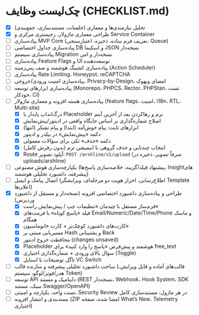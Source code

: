 # چک‌لیست وظایف (CHECKLIST.md)

- [x] تحلیل نیازمندی‌ها و معماری (جلسات، مستندسازی، جمع‌بندی)
- [x] طراحی معماری ماژولار، رجیستری مرکزی و Service Container
- [ ] پیاده‌سازی MVP Core (تعریف فرم ساده، ذخیره، اعتبارسنجی، Queue)
- [ ] پیاده‌سازی جداول اختصاصی DB و اسکیما JSON نسخه‌دار
- [ ] پیاده‌سازی سیستم Migration نسخه‌دار و امن
- [ ] پیاده‌سازی Feature Flags و UI توسعه‌دهنده
- [ ] پیاده‌سازی کشینگ هوشمند و صف پس‌زمینه (Action Scheduler)
- [ ] پیاده‌سازی Rate Limiting، Honeypot، reCAPTCHA
- [ ] پیاده‌سازی امنیت ورودی/خروجی، Privacy-by-Design، امضای وبهوک
- [ ] پیاده‌سازی ابزارهای توسعه (Monorepo، PHPCS، Rector، PHPStan، تست خودکار، CI)
- [ ] پیاده‌سازی هسته افزونه و معماری ماژولار (feature flags، امنیت، i18n، RTL، Multi-site)
	- [x] درگ‌انداپ پایدار با Placeholder نرم و رهاکردن بعد از آخرین آیتم
	- [x] اصلاح شماره‌گذاری بر اساس جایگاه واقعی در ادیتور/پیش‌نمایش
	- [x] ابزارهای ثابت: پیام خوش‌آمد (ابتدا) و پیام تشکر (انتها)
	- [x] دکمه «پیش‌نمایش» در بیلدر و ادیتور
	- [x] دکمه «حذف» تکی برای سؤالات معمولی
	- [x] انتخاب چندتایی و حذف گروهی با انیمیشن نرم (بدون رفرش کامل)
	- [x] Route آپلود تصویر: `POST /arshline/v1/upload` (صرفاً تصویر، ذخیره در uploads/arshline)
- [ ] یکپارچه‌سازی هوش مصنوعی (پیشنهاد فیلد/گزینه، خلاصه‌سازی پاسخ‌ها، Insightهای پیشرفته، داشبورد تحلیلی هوشمند)
- [ ] اتصال پیامک و ایمیل (اطلاع‌رسانی، احراز هویت دو مرحله‌ای، ویرایشگر Template اعلان‌ها)
- [x] طراحی و پیاده‌سازی داشبورد اختصاصی افزونه (نسخه‌دار و مستقل از داشبورد وردپرس)
	- [x] فرم‌ساز مستقل با چیدمان «تنظیمات چپ / پیش‌نمایش راست»
	- [x] فیلد «پاسخ کوتاه» با فرمت‌های Email/Numeric/Date/Time/Phone و ماسک همگام
	- [x] کارت‌های داشبورد کوچک‌تر + کارت «اتوماسیون»
	- [x] مسیریابی مبتنی بر Hash و پشتیبانی Back
	- [x] محافظت خروج ادیتور (changes unsaved)
	- [x] Placeholder هوشمند و پیش‌فرض «پاسخ را وارد کنید» برای free_text
	- [x] سؤال بالای ورودی + شماره‌گذاری اختیاری (Toggle)
	- [x] تاگل توضیحات با استایل VC Switch
- [ ] ساخت داشبورد تحلیلی پیشرفته و سازنده قالب (قالب‌های آماده و قابل ویرایش، هدر/فوتر/لوگو، سیستم Token)
- [ ] توسعه API داینامیک و مستند (REST نسخه‌دار، Webhook، Hook System، SDK سبک، مستند Swagger/OpenAPI)
- [ ] تست واحد، یکپارچه و امنیتی، Security Review در هر ماژول، مستندسازی کامل
- [ ] بسته‌بندی و انتشار افزونه (ZIP امضا شده، صفحه What’s New، Telemetry اختیاری)
